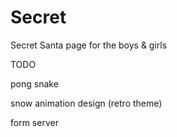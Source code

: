 # Secret
Secret Santa page for the boys &amp; girls

TODO

pong
snake

snow animation
design (retro theme)

form
server
